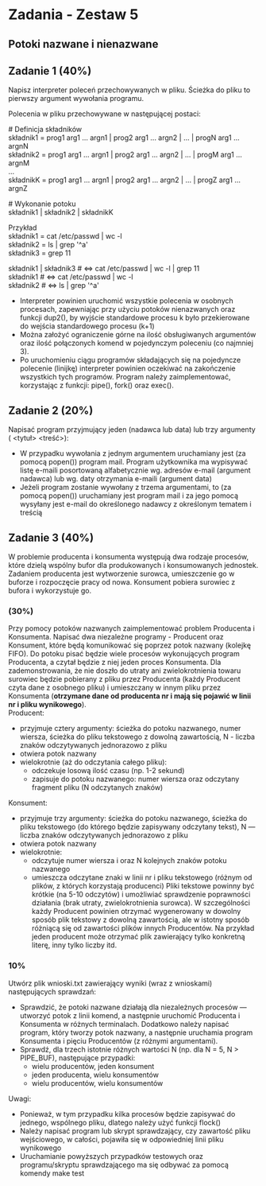 # Zadania - Zestaw 5

## Potoki nazwane i nienazwane
## Zadanie 1 (40%)
Napisz interpreter poleceń przechowywanych w pliku. Ścieżka do pliku to pierwszy argument wywołania programu.

Polecenia w pliku przechowywane  w następującej postaci: 

\# Definicja składników  
składnik1 = prog1 arg1 ... argn1 | prog2 arg1 ... argn2 | ... | progN arg1 ... argnN  
składnik2 = prog1 arg1 ... argn1 | prog2 arg1 ... argn2 | ... | progM arg1 ... argnM  
...  
składnikK = prog1 arg1 ... argn1 | prog2 arg1 ... argn2 | ... | progZ arg1 ... argnZ  

\# Wykonanie potoku  
składnik1 | składnik2 | składnikK  

Przykład  
składnik1 = cat /etc/passwd | wc -l  
składnik2 = ls | grep '^a'  
składnik3 = grep 11  
  
składnik1 | składnik3 # ⇔ cat /etc/passwd | wc -l | grep 11   
składnik1             # ⇔ cat /etc/passwd | wc -l  
składnik2             # ⇔ ls | grep '^a'   

* Interpreter powinien uruchomić wszystkie polecenia w osobnych procesach, zapewniając przy użyciu potoków nienazwanych oraz funkcji dup2(), by wyjście standardowe procesu k było przekierowane do wejścia standardowego procesu (k+1)
* Można założyć ograniczenie górne na ilość obsługiwanych argumentów oraz ilość połączonych komend w pojedynczym poleceniu (co najmniej 3).
* Po uruchomieniu ciągu programów składających się na pojedyncze polecenie (linijkę) interpreter powinien oczekiwać na zakończenie wszystkich tych programów.
Program należy zaimplementować, korzystając z funkcji: pipe(), fork() oraz exec().

## Zadanie 2 (20%)
Napisać program przyjmujący jeden (nadawca lub data) lub trzy argumenty (<adresEmail> <tytuł> <treść>):
* W przypadku wywołania z jednym argumentem uruchamiany jest (za pomocą popen()) program mail. Program użytkownika ma wypisywać listę e-maili posortowaną alfabetycznie wg. adresów e-mail (argument nadawca) lub wg. daty otrzymania e-maili (argument data)
* Jeżeli program zostanie wywołany z trzema argumentami, to (za pomocą popen()) uruchamiany jest program mail i za jego pomocą wysyłany jest e-mail do określonego nadawcy z określonym tematem i treścią  

## Zadanie 3 (40%)
W problemie producenta i konsumenta występują dwa rodzaje procesów, które dzielą wspólny bufor dla produkowanych i konsumowanych jednostek. Zadaniem producenta jest wytworzenie surowca, umieszczenie go w buforze i rozpoczęcie pracy od nowa. Konsument pobiera surowiec z bufora i wykorzystuje go.

### (30%)
Przy pomocy potoków nazwanych zaimplementować problem Producenta i Konsumenta. Napisać dwa niezależne programy - Producent oraz Konsument, które będą komunikować się poprzez potok nazwany (kolejkę FIFO).  Do potoku pisać będzie wiele procesów wykonujących program Producenta, a czytał będzie z niej jeden proces Konsumenta. Dla zademonstrowania, że nie doszło do utraty ani zwielokrotnienia towaru surowiec będzie pobierany z pliku przez Producenta (każdy Producent czyta dane z osobnego pliku) i umieszczany w innym pliku przez Konsumenta (**otrzymane dane od producenta nr i mają się pojawić w linii nr i pliku wynikowego**).  
Producent:

* przyjmuje cztery argumenty: ścieżka do potoku nazwanego, numer wiersza, ścieżka do pliku tekstowego z dowolną zawartością, N - liczba znaków odczytywanych jednorazowo z pliku
* otwiera potok nazwany
* wielokrotnie (aż do odczytania całego pliku):
  * odczekuje losową ilość czasu (np. 1-2 sekund)
  * zapisuje do potoku nazwanego: numer wiersza oraz odczytany fragment pliku (N odczytanych znaków) 
  
Konsument:

* przyjmuje trzy argumenty: ścieżka do potoku nazwanego, ścieżka do pliku tekstowego (do którego będzie zapisywany odczytany tekst), N — liczba znaków odczytywanych jednorazowo z pliku
* otwiera potok nazwany
* wielokrotnie:
  * odczytuje numer wiersza i oraz N kolejnych znaków potoku nazwanego
  * umieszcza odczytane znaki w linii nr i pliku tekstowego (różnym od plików, z których korzystają producenci)
Pliki tekstowe powinny być krótkie (na 5-10 odczytów) i umożliwiać sprawdzenie poprawności działania (brak utraty, zwielokrotnienia surowca). W szczególności każdy Producent powinien otrzymać wygenerowany w dowolny sposób plik tekstowy z dowolną zawartością, ale w istotny sposób różniącą się od zawartości plików innych Producentów. Na przykład jeden producent może otrzymać plik zawierający tylko konkretną literę, inny tylko liczby itd. 

### 10%
Utwórz plik wnioski.txt zawierający wyniki (wraz z wnioskami) następujących sprawdzań:
* Sprawdzić, że potoki nazwane działają dla niezależnych procesów — utworzyć potok z linii komend, a następnie uruchomić Producenta i Konsumenta w różnych terminalach. Dodatkowo należy napisać program, który tworzy potok nazwany, a następnie uruchamia program Konsumenta i pięciu Producentów (z różnymi argumentami).
* Sprawdź, dla trzech istotnie różnych wartości N (np. dla N = 5, N > PIPE_BUF), następujące przypadki:
  * wielu producentów, jeden konsument
  * jeden producenta, wielu konsumentów
  * wielu producentów, wielu konsumentów
  
Uwagi:  
* Ponieważ, w tym przypadku kilka procesów będzie zapisywać do jednego, wspólnego pliku, dlatego należy użyć funkcji flock()
* Należy napisać program lub skrypt sprawdzający, czy zawartość pliku wejściowego, w całości, pojawiła się w odpowiedniej linii pliku wynikowego
* Uruchamianie powyższych przypadków testowych oraz programu/skryptu sprawdzającego  ma się odbywać za pomocą komendy make test